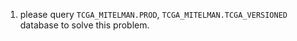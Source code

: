 1. please query `TCGA_MITELMAN.PROD`, `TCGA_MITELMAN.TCGA_VERSIONED` database to solve this problem.
